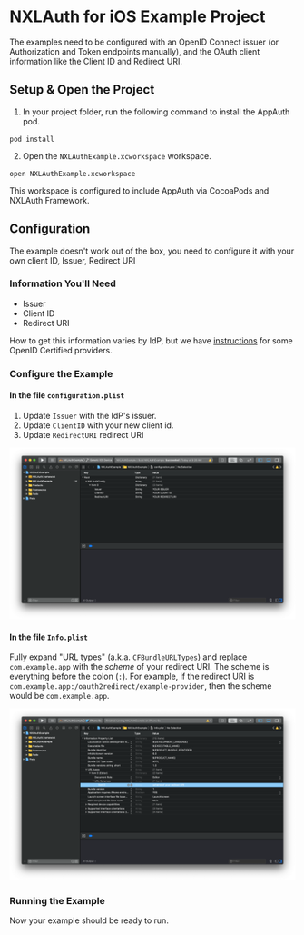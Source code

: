 # NXLAuth for iOS Example Project

The examples need to be configured with an OpenID Connect issuer (or
Authorization and Token endpoints manually), and the OAuth client information
like the Client ID and Redirect URI.


## Setup & Open the Project

1. In your project folder, run the following command to install the
AppAuth pod.

```
pod install
```

2. Open the `NXLAuthExample.xcworkspace` workspace.

```
open NXLAuthExample.xcworkspace
```

This workspace is configured to include AppAuth via CocoaPods and NXLAuth Framework.

## Configuration

The example doesn't work out of the box, you need to configure it with your own
client ID, Issuer, Redirect URI

### Information You'll Need

* Issuer
* Client ID
* Redirect URI

How to get this information varies by IdP, but we have
[instructions](../README.md#openid-certified-providers) for some OpenID
Certified providers.

### Configure the Example

#### In the file `configuration.plist` 

1. Update `Issuer` with the IdP's issuer.
2. Update `ClientID` with your new client id.
3. Update `RedirectURI` redirect URI

![configuration_plist](/images/configuration_plist.png)

#### In the file `Info.plist`

Fully expand "URL types" (a.k.a. `CFBundleURLTypes`) and replace
`com.example.app` with the *scheme* of your redirect URI. 
The scheme is everything before the colon (`:`).  For example, if the redirect
URI is `com.example.app:/oauth2redirect/example-provider`, then the scheme
would be `com.example.app`.

![info_plist](/images/info_plist.png)

### Running the Example

Now your example should be ready to run.

